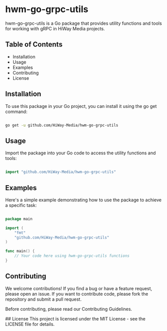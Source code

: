# hwm-go-grpc-utils

hwm-go-grpc-utils is a Go package that provides utility functions and tools for working with gRPC in HiWay Media projects.

## Table of Contents
- Installation
- Usage
- Examples
- Contributing
- License

## Installation
To use this package in your Go project, you can install it using the go get command:

```bash

go get -u github.com/HiWay-Media/hwm-go-grpc-utils
```
## Usage
Import the package into your Go code to access the utility functions and tools:

```go

import "github.com/HiWay-Media/hwm-go-grpc-utils"
```

## Examples
Here's a simple example demonstrating how to use the package to achieve a specific task:

```go

package main

import (
	"fmt"
	"github.com/HiWay-Media/hwm-go-grpc-utils"
)

func main() {
	// Your code here using hwm-go-grpc-utils functions
}
```

## Contributing
We welcome contributions! If you find a bug or have a feature request, please open an issue. If you want to contribute code, please fork the repository and submit a pull request.

Before contributing, please read our Contributing Guidelines.

## License
This project is licensed under the MIT License - see the LICENSE file for details.

